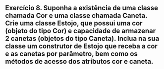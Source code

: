 ## Exercício 8. Suponha a existência de uma classe chamada Cor e uma classe chamada Caneta. Crie uma classe Estojo, que possui uma cor (objeto do tipo Cor) e capacidade de armazenar 2 canetas (objetos do tipo Caneta). Inclua na sua classe um construtor de Estojo que receba a cor e as canetas por parâmetro, bem como os métodos de acesso dos atributos cor e caneta.